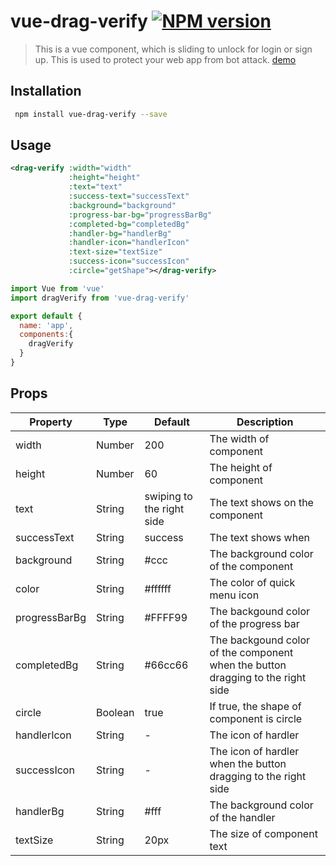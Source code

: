 # vue-drag-verify [![NPM version](https://img.shields.io/npm/v/vue-drag-verify.svg)](https://www.npmjs.com/package/vue-drag-verify)

> This is a vue component, which is sliding to unlock for login or sign up. This is used to protect your web app from bot attack.
[demo]()

## Installation

``` bash
 npm install vue-drag-verify --save
```

## Usage
``` xml
<drag-verify :width="width" 
			 :height="height" 
			 :text="text" 
			 :success-text="successText" 
			 :background="background" 
			 :progress-bar-bg="progressBarBg" 
			 :completed-bg="completedBg" 
			 :handler-bg="handlerBg" 
			 :handler-icon="handlerIcon" 
			 :text-size="textSize" 
			 :success-icon="successIcon" 
			 :circle="getShape"></drag-verify>
```

``` javascript
import Vue from 'vue'
import dragVerify from 'vue-drag-verify'

export default {
  name: 'app',
  components:{
    dragVerify
  }
}
```
## Props

Property|Type|Default|Description
---|---|---|---
width|Number|200|The width of component
height|Number|60|The height of component
text|String|swiping to the right side|The text shows on the component
successText|String|success|The text shows when 
background|String|#ccc|The background color of the component
color|String|#ffffff|The color of quick menu icon
progressBarBg|String|#FFFF99|The backgound color of the progress bar
completedBg|String|#66cc66|The backgound color of the component when the button dragging to the right side
circle|Boolean|true|If true, the shape of component is circle
handlerIcon|String|-|The icon of hardler
successIcon|String|-|The icon of hardler when the button dragging to the right side
handlerBg|String|#fff|The background color of the handler
textSize|String|20px|The size of component text
